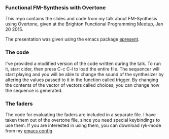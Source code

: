 ### Functional FM-Synthesis with Overtone

This repo contains the slides and code from my talk about FM-Synthesis using Overtone, given at the Brighton Functional Programming Meetup, Jan 20 2015.

The presentation was given using the emacs package [epresent](https://github.com/eschulte/epresent).

### The code

I've provided a modified version of the code written during the talk.
To run it, start cider, then press C-c C-l to load the entire file. The sequencer will start playing and you will be able to change the sound of the synthesizer by altering the values passed to it in the function called trigger.
By changing the contents of the vector of vectors called choices, you can change how the sequence is generated.

### The faders

The code for evaluating the faders are included in a separate file. I have taken them out of the overtone file, since you need special keybindings to use them. If you are interested in using them, you can download ryk-mode from my [emacs config](https://github.com/MartinRykfors/.emacs.d).
